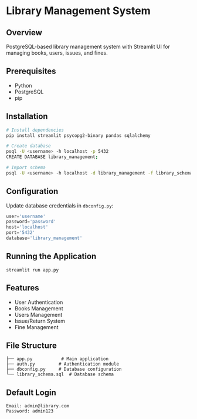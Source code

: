 # Library Management System

## Overview
PostgreSQL-based library management system with Streamlit UI for managing books, users, issues, and fines.

## Prerequisites
- Python 
- PostgreSQL
- pip

## Installation
```bash
# Install dependencies
pip install streamlit psycopg2-binary pandas sqlalchemy

# Create database
psql -U <username> -h localhost -p 5432
CREATE DATABASE library_management;

# Import schema
psql -U <username> -h localhost -d library_management -f library_schema.sql
```

## Configuration
Update database credentials in `dbconfig.py`:
```python
user='username'
password='password'
host='localhost'
port='5432'
database='library_management'
```

## Running the Application
```terminal
streamlit run app.py
```

## Features
- User Authentication
- Books Management
- Users Management
- Issue/Return System
- Fine Management

## File Structure
```
├── app.py           # Main application
├── auth.py         # Authentication module
├── dbconfig.py     # Database configuration
└── library_schema.sql  # Database schema
```

## Default Login
```
Email: admin@library.com
Password: admin123
```


